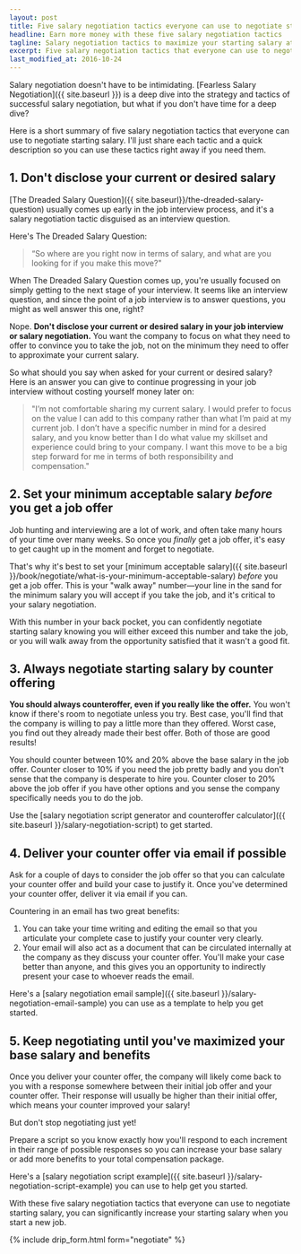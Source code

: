 ```yaml
---
layout: post
title: Five salary negotiation tactics everyone can use to negotiate starting salary
headline: Earn more money with these five salary negotiation tactics
tagline: Salary negotiation tactics to maximize your starting salary at a new job
excerpt: Five salary negotiation tactics that everyone can use to negotiate starting salary
last_modified_at: 2016-10-24
---
```

Salary negotiation doesn't have to be intimidating. [Fearless Salary Negotiation]({{ site.baseurl }}) is a deep dive into the strategy and tactics of successful salary negotiation, but what if you don't have time for a deep dive? 

Here is a short summary of five salary negotiation tactics that everyone can use to negotiate starting salary. I'll just share each tactic and a quick description so you can use these tactics right away if you need them.

## 1. Don't disclose your current or desired salary

[The Dreaded Salary Question]({{ site.baseurl}}/the-dreaded-salary-question) usually comes up early in the job interview process, and it's a salary negotiation tactic disguised as an interview question. 

Here's The Dreaded Salary Question:

> “So where are you right now in terms of salary, and what are you looking for if you make this move?"

When The Dreaded Salary Question comes up, you're usually focused on simply getting to the next stage of your interview. It seems like an interview question, and since the point of a job interview is to answer questions, you might as well answer this one, right?

Nope. **Don't disclose your current or desired salary in your job interview or salary negotiation.** You want the company to focus on what they need to offer to convince you to take the job, not on the minimum they need to offer to approximate your current salary.

So what should you say when asked for your current or desired salary? Here is an answer you can give to continue progressing in your job interview without costing yourself money later on:

> "I’m not comfortable sharing my current salary. I would prefer to focus on the value I can add to this company rather than what I’m paid at my current job. I don’t have a specific number in mind for a desired salary, and you know better than I do what value my skillset and experience could bring to your company. I want this move to be a big step forward for me in terms of both responsibility and compensation."

## 2. Set your minimum acceptable salary *before* you get a job offer

Job hunting and interviewing are a lot of work, and often take many hours of your time over many weeks. So once you *finally* get a job offer, it's easy to get caught up in the moment and forget to negotiate.

That's why it's best to set your [minimum acceptable salary]({{ site.baseurl }}/book/negotiate/what-is-your-minimum-acceptable-salary) *before* you get a job offer. This is your "walk away" number—your line in the sand for the minimum salary you will accept if you take the job, and it's critical to your salary negotiation.

With this number in your back pocket, you can confidently negotiate starting salary knowing you will either exceed this number and take the job, or you will walk away from the opportunity satisfied that it wasn't a good fit.

## 3. Always negotiate starting salary by counter offering

**You should always counteroffer, even if you really like the offer.** You won't know if there's room to negotiate unless you try. Best case, you'll find that the company is willing to pay a little more than they offered. Worst case, you find out they already made their best offer. Both of those are good results!

You should counter between 10% and 20% above the base salary in the job offer. Counter closer to 10% if you need the job pretty badly and you don't sense that the company is desperate to hire you. Counter closer to 20% above the job offer if you have other options and you sense the company specifically needs you to do the job.

Use the [salary negotiation script generator and counteroffer calculator]({{ site.baseurl }}/salary-negotiation-script) to get started.

## 4. Deliver your counter offer via email if possible

Ask for a couple of days to consider the job offer so that you can calculate your counter offer and build your case to justify it. Once you've determined your counter offer, deliver it via email if you can. 

Countering in an email has two great benefits:

1. You can take your time writing and editing the email so that you articulate your complete case to justify your counter very clearly. 
2. Your email will also act as a document that can be circulated internally at the company as they discuss your counter offer. You'll make your case better than anyone, and this gives you an opportunity to indirectly present your case to whoever reads the email.

Here's a [salary negotiation email sample]({{ site.baseurl }}/salary-negotiation-email-sample) you can use as a template to help you get started.

## 5. Keep negotiating until you've maximized your base salary and benefits

Once you deliver your counter offer, the company will likely come back to you with a response somewhere between their initial job offer and your counter offer. Their response will usually be higher than their initial offer, which means your counter improved your salary!

But don't stop negotiating just yet!

Prepare a script so you know exactly how you'll respond to each increment in their range of possible responses so you can increase your base salary or add more benefits to your total compensation package.

Here's a [salary negotiation script example]({{ site.baseurl }}/salary-negotiation-script-example) you can use to help get you started.

With these five salary negotiation tactics that everyone can use to negotiate starting salary, you can significantly increase your starting salary when you start a new job. 

{% include drip_form.html form="negotiate" %}